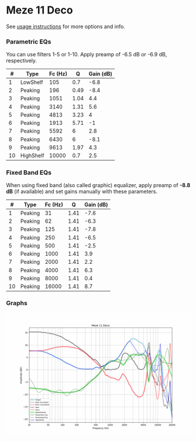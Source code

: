 # Meze 11 Deco
See [usage instructions](https://github.com/jaakkopasanen/AutoEq#usage) for more options and info.

### Parametric EQs
You can use filters 1-5 or 1-10. Apply preamp of -6.5 dB or -6.9 dB, respectively.

|   # | Type      |   Fc (Hz) |    Q |   Gain (dB) |
|-----|-----------|-----------|------|-------------|
|   1 | LowShelf  |       105 | 0.7  |        -6.8 |
|   2 | Peaking   |       196 | 0.49 |        -8.4 |
|   3 | Peaking   |      1051 | 1.04 |         4.4 |
|   4 | Peaking   |      3140 | 1.31 |         5.6 |
|   5 | Peaking   |      4813 | 3.23 |         4   |
|   6 | Peaking   |      1913 | 5.71 |        -1   |
|   7 | Peaking   |      5592 | 6    |         2.8 |
|   8 | Peaking   |      6430 | 6    |        -8.1 |
|   9 | Peaking   |      9613 | 1.97 |         4.3 |
|  10 | HighShelf |     10000 | 0.7  |         2.5 |

### Fixed Band EQs
When using fixed band (also called graphic) equalizer, apply preamp of **-8.8 dB** (if available) and set gains manually with these parameters.

|   # | Type    |   Fc (Hz) |    Q |   Gain (dB) |
|-----|---------|-----------|------|-------------|
|   1 | Peaking |        31 | 1.41 |        -7.6 |
|   2 | Peaking |        62 | 1.41 |        -6.3 |
|   3 | Peaking |       125 | 1.41 |        -7.8 |
|   4 | Peaking |       250 | 1.41 |        -6.5 |
|   5 | Peaking |       500 | 1.41 |        -2.5 |
|   6 | Peaking |      1000 | 1.41 |         3.9 |
|   7 | Peaking |      2000 | 1.41 |         2.2 |
|   8 | Peaking |      4000 | 1.41 |         6.3 |
|   9 | Peaking |      8000 | 1.41 |         0.4 |
|  10 | Peaking |     16000 | 1.41 |         8.7 |

### Graphs
![](./Meze%2011%20Deco.png)
